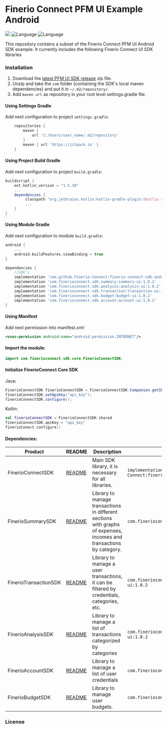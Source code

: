# Finerio Connect PFM UI Example Android

 ![](https://img.shields.io/badge/minSDK-16+-blue.svg) ![Language](https://img.shields.io/badge/Language-Java-orange.svg) ![Language](https://img.shields.io/badge/Language-Kotlin-purple.svg)

This repository contains a subset of the Finerio Connect PFM UI Android SDK example. It currently includes the following Finerio Connect UI SDK libraries

### Installation

1. Download the [latest PFM UI SDK release](https://github.com/Finerio-Connect/finerio-pfm-android/releases/latest) zip file.
2. Unzip and take the `com` folder (containing the SDK's local maven dependencies) and put it in `~/.m2/repository/`.
3. Add `maven url` as repository in your root level settings.gradle file.

#### Using Settings Gradle

Add next configuration to project `settings.gradle`:

```gradle
    repositories {
        maven {
            url 'C:/Users/user_name/.m2/repository'
        }
        maven { url 'https://jitpack.io' }
    }
```

#### Using Project Build Gradle

Add next configuration to project `build.gradle`:

```gradle
buildscript {
    ext.kotlin_version = "1.5.30"
    ...
    dependencies {
         classpath "org.jetbrains.kotlin:kotlin-gradle-plugin:$kotlin_version"
         ...
    }
}
```

#### Using Module Gradle

Add next configuration to module `build.gradle`:

```build.gradle
android {
    ...
    android.buildFeatures.viewBinding = true
}

dependencies {
    //SDK's
    implementation 'com.github.Finerio-Connect:finerio-connect-sdk-android:1.0.3'
    implementation 'com.finerioconnect.sdk.summary:summary-ui:1.0.2'
    implementation 'com.finerioconnect.sdk.analysis:analysis-ui:1.0.2'
    implementation 'com.finerioconnect.sdk.transaction:transaction-ui:1.0.2'
    implementation 'com.finerioconnect.sdk.budget:budget-ui:1.0.2'
    implementation 'com.finerioconnect.sdk.account:account-ui:1.0.2'
}
```

#### Using Manifest

Add next permission into manifest.xml:

```xml
<uses-permission android:name="android.permission.INTERNET"/>
```

#### **Import the module:**

```java
import com.finerioconnect.sdk.core.FinerioConnectSDK;
```

#### Initialize FinerioConnect Core SDK

Java:

```java
FinerioConnectSDK finerioConnectSDK = FinerioConnectSDK.Companion.getShared();
finerioConnectSDK.setApiKey("api_key");
finerioConnectSDK.configure();
```

Kotlin:

```kotlin
val finerioConnectSDK = FinerioConnectSDK.shared
finerioConnectSDK.apiKey = "api_key"
finerioConect.configure()
```

#### Dependencies:

| Product               | README                                                                                               | Description                                                                                                         | Gradle dependency                                                               |
| --------------------- | ---------------------------------------------------------------------------------------------------- | ------------------------------------------------------------------------------------------------------------------- | ------------------------------------------------------------------------------- |
| FinerioConnectSDK     | [README](https://github.com/Finerio-Connect/finerio-connect-sdk-android#readme)                      | Main SDK library, it is necessary for all libraries.                                                                | `implementation 'com.github.Finerio-Connect:finerio-connect-sdk-android:1.0.3'` |
| FinerioSummarySDK     | [README](https://github.com/Finerio-Connect/finerio-pfm-android/blob/main/documentation/README-Summary.md)     | Library to manage transactions in different sections with graphs of expenses, incomes and transactions by category. | `com.finerioconnect.sdk.summary:summary-ui:1.0.2`                               |
| FinerioTransactionSDK | [README](https://github.com/Finerio-Connect/finerio-pfm-android/blob/main/documentation/README-Transaction.md) | Library to manage a user transactions, it can be filtered by credentials, categories, etc.                          | `com.finerioconnect.sdk.transaction:transaction-ui:1.0.2`                       |
| FinerioAnalysisSDK    | [README](https://github.com/Finerio-Connect/finerio-pfm-android/blob/main/documentation/README-Analysis.md)    | Library to manage a list of transactions categorized by categories                                                  | `com.finerioconnect.sdk.analysis:analysis-ui:1.0.2`                             |
| FinerioAccountSDK     | [README](https://github.com/Finerio-Connect/finerio-pfm-android/blob/main/documentation/README-Account.md)     | Library to manage a list of user credentials                                                                        | `com.finerioconnect.sdk.account:account-ui:1.0.2`                               |
| FinerioBudgetSDK      | [README](https://github.com/Finerio-Connect/finerio-pfm-android/blob/main/documentation/README-Budget.md)      | Library to manage user budgets.                                                                                     | `com.finerioconnect.sdk.budget:budget-ui:1.0.2`                                 |

### License
